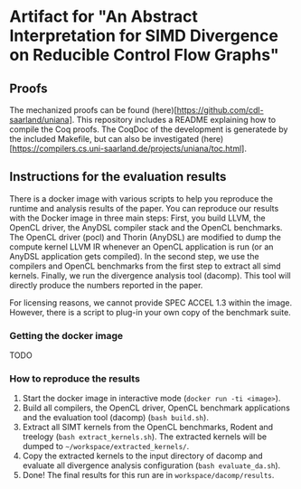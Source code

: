 # Artifact for "An Abstract Interpretation for SIMD Divergence on Reducible Control Flow Graphs"

## Proofs

The mechanized proofs can be found (here)[https://github.com/cdl-saarland/uniana].
This repository includes a README explaining how to compile the Coq proofs.
The CoqDoc of the development is generatede by the included Makefile, but can also be investigated (here)[https://compilers.cs.uni-saarland.de/projects/uniana/toc.html].


## Instructions for the evaluation results

There is a docker image with various scripts to help you reproduce the runtime and analysis results of the paper.
You can reproduce our results with the Docker image in three main steps:
First, you build LLVM, the OpenCL driver, the AnyDSL compiler stack and the OpenCL benchmarks.
The OpenCL driver (pocl) and Thorin (AnyDSL) are modified to dump the compute kernel LLVM IR whenever an OpenCL application is run (or an AnyDSL application gets compiled).
In the second step, we use the compilers and OpenCL benchmarks from the first step to extract all simd kernels.
Finally, we run the divergence analysis tool (dacomp). 
This tool will directly produce the numbers reported in the paper.

For licensing reasons, we cannot provide SPEC ACCEL 1.3 within the image. However, there is a script to plug-in your own copy of the benchmark suite.

### Getting the docker image

TODO

### How to reproduce the results

1. Start the docker image in interactive mode (`docker run -ti <image>`).
2. Build all compilers, the OpenCL driver, OpenCL benchmark applications and the evaluation tool (dacomp) (`bash build.sh`).
3. Extract all SIMT kernels from the OpenCL benchmarks, Rodent and treelogy (`bash extract_kernels.sh`). The extracted kernels will be dumped to `~/workspace/extracted_kernels/`.
4. Copy the extracted kernels to the input directory of dacomp and evaluate all divergence analysis configuration (`bash evaluate_da.sh`).
5. Done! The final results for this run are in `workspace/dacomp/results`.
